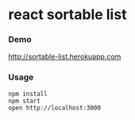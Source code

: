 react sortable list
=====================

### Demo

http://sortable-list.herokuapp.com

### Usage

```
npm install
npm start
open http://localhost:3000

```


